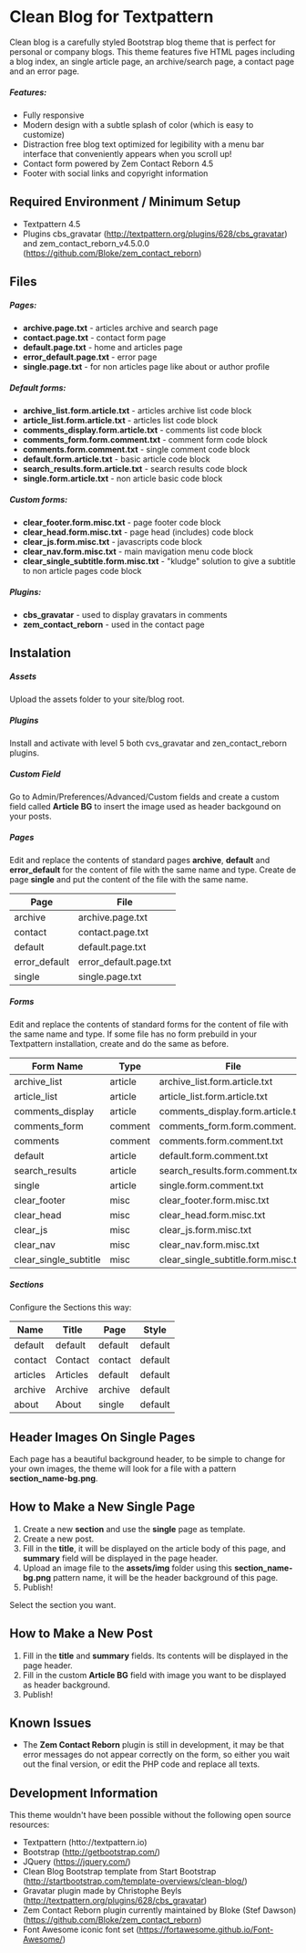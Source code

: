 Clean Blog for Textpattern
==============================================

Clean blog is a carefully styled Bootstrap blog theme that is perfect for personal or company blogs. This theme features five HTML pages including a blog index, an single article page, an archive/search page, a contact page and an error page.

##### Features:

* Fully responsive
* Modern design with a subtle splash of color (which is easy to customize)
* Distraction free blog text optimized for legibility with a menu bar interface that conveniently appears when you scroll up!
* Contact form powered by Zem Contact Reborn 4.5
* Footer with social links and copyright information


Required Environment / Minimum Setup
----------------------------------------------

* Textpattern 4.5
* Plugins cbs_gravatar (http://textpattern.org/plugins/628/cbs_gravatar) and zem_contact_reborn_v4.5.0.0 (https://github.com/Bloke/zem_contact_reborn)


Files
----------------------------------------------

##### Pages:

* **archive.page.txt** - articles archive and search page
* **contact.page.txt** - contact form page
* **default.page.txt** - home and articles page
* **error_default.page.txt** - error page
* **single.page.txt** - for non articles page like about or author profile

##### Default forms:

* **archive_list.form.article.txt** - articles archive list code block
* **article_list.form.article.txt** - articles list code block
* **comments_display.form.article.txt** - comments list code block
* **comments_form.form.comment.txt** - comment form code block
* **comments.form.comment.txt** - single comment code block
* **default.form.article.txt** - basic article code block
* **search_results.form.article.txt** - search results code block
* **single.form.article.txt** - non article basic code block

##### Custom forms:

* **clear_footer.form.misc.txt** - page footer code block
* **clear_head.form.misc.txt** - page head (includes) code block
* **clear_js.form.misc.txt** - javascripts code block
* **clear_nav.form.misc.txt** - main mavigation menu code block
* **clear_single_subtitle.form.misc.txt** - "kludge" solution to give a subtitle to non article pages code block

##### Plugins:

* **cbs_gravatar** - used to display gravatars in comments
* **zem_contact_reborn** - used in the contact page


Instalation
----------------------------------------------

##### Assets

Upload the assets folder to your site/blog root.

##### Plugins

Install and activate with level 5 both cvs_gravatar and zen_contact_reborn plugins.

##### Custom Field

Go to Admin/Preferences/Advanced/Custom fields and create a custom field called **Article BG** to insert the image used as header backgound on your posts.

##### Pages

Edit and replace the contents of standard pages **archive**, **default** and **error_default** for the content of file with the same name and type. Create de page **single** and put the content of the file with the same name.

| Page          | File                   |
|---------------|------------------------|
| archive       | archive.page.txt       |
| contact       | contact.page.txt       |
| default       | default.page.txt       |
| error_default | error_default.page.txt |
| single        | single.page.txt        |

##### Forms

Edit and replace the contents of standard forms for the content of file with the same name and type. If some file has no form prebuild in your Textpattern installation, create and do the same as before.

| Form Name             | Type    | File                                |
|-----------------------|---------|-------------------------------------|
| archive_list          | article | archive_list.form.article.txt       |
| article_list          | article | article_list.form.article.txt       |
| comments_display      | article | comments_display.form.article.txt   |
| comments_form         | comment | comments_form.form.comment.txt      |
| comments              | comment | comments.form.comment.txt           |
| default               | article | default.form.comment.txt            |
| search_results        | article | search_results.form.comment.txt     |
| single                | article | single.form.comment.txt             |
| clear_footer          | misc    | clear_footer.form.misc.txt          |
| clear_head            | misc    | clear_head.form.misc.txt            |
| clear_js              | misc    | clear_js.form.misc.txt              |
| clear_nav             | misc    | clear_nav.form.misc.txt             |
| clear_single_subtitle | misc    | clear_single_subtitle.form.misc.txt |

##### Sections

Configure the Sections this way:

| Name     | Title    | Page    | Style   |
|----------|----------|---------|---------|
| default  | default  | default | default |
| contact  | Contact  | contact | default |
| articles | Articles | default | default |
| archive  | Archive  | archive | default |
| about    | About    | single  | default |


Header Images On Single Pages
----------------------------------------------

Each page has a beautiful background header, to be simple to change for your own images, the theme will look for a file with a pattern **section_name-bg.png**.


How to Make a New Single Page
----------------------------------------------

1. Create a new **section** and use the **single** page as template.
2. Create a new post.
3. Fill in the **title**, it will be displayed on the article body of this page, and **summary** field will be displayed in the page header.
4. Upload an image file to the **assets/img** folder using this **section_name-bg.png** pattern name, it will be the header background of this page.
3. Publish!

Select the section you want.

How to Make a New Post
----------------------------------------------

1. Fill in the **title** and **summary** fields. Its contents will be displayed in the page header.
2. Fill in the custom **Article BG** field with image you want to be displayed as header background.
3. Publish!


Known Issues
----------------------------------------------

* The **Zem Contact Reborn** plugin is still in development, it may be that error messages do not appear correctly on the form, so either you wait out the final version, or edit the PHP code and replace all texts.


Development Information
----------------------------------------------

This theme wouldn't have been possible without the following open source resources:

* Textpattern (htto://textpattern.io)
* Bootstrap (http://getbootstrap.com/)
* JQuery (https://jquery.com/)
* Clean Blog Bootstrap template from Start Bootstrap (http://startbootstrap.com/template-overviews/clean-blog/)
* Gravatar plugin made by Christophe Beyls (http://textpattern.org/plugins/628/cbs_gravatar)
* Zem Contact Reborn plugin currently maintained by Bloke (Stef Dawson) (https://github.com/Bloke/zem_contact_reborn)
* Font Awesome iconic font set (https://fortawesome.github.io/Font-Awesome/)
